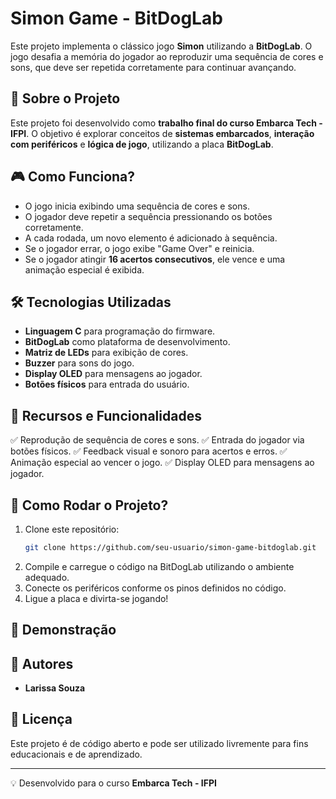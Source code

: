# Simon Game - BitDogLab

Este projeto implementa o clássico jogo **Simon** utilizando a **BitDogLab**. O jogo desafia a memória do jogador ao reproduzir uma sequência de cores e sons, que deve ser repetida corretamente para continuar avançando.

## 🚀 Sobre o Projeto

Este projeto foi desenvolvido como **trabalho final do curso Embarca Tech - IFPI**. O objetivo é explorar conceitos de **sistemas embarcados**, **interação com periféricos** e **lógica de jogo**, utilizando a placa **BitDogLab**.

## 🎮 Como Funciona?

- O jogo inicia exibindo uma sequência de cores e sons.
- O jogador deve repetir a sequência pressionando os botões corretamente.
- A cada rodada, um novo elemento é adicionado à sequência.
- Se o jogador errar, o jogo exibe "Game Over" e reinicia.
- Se o jogador atingir **16 acertos consecutivos**, ele vence e uma animação especial é exibida.

## 🛠 Tecnologias Utilizadas

- **Linguagem C** para programação do firmware.
- **BitDogLab** como plataforma de desenvolvimento.
- **Matriz de LEDs** para exibição de cores.
- **Buzzer** para sons do jogo.
- **Display OLED** para mensagens ao jogador.
- **Botões físicos** para entrada do usuário.

## 📌 Recursos e Funcionalidades

✅ Reprodução de sequência de cores e sons.
✅ Entrada do jogador via botões físicos.
✅ Feedback visual e sonoro para acertos e erros.
✅ Animação especial ao vencer o jogo.
✅ Display OLED para mensagens ao jogador.

## 📜 Como Rodar o Projeto?

1. Clone este repositório:
   ```sh
   git clone https://github.com/seu-usuario/simon-game-bitdoglab.git
   ```
2. Compile e carregue o código na BitDogLab utilizando o ambiente adequado.
3. Conecte os periféricos conforme os pinos definidos no código.
4. Ligue a placa e divirta-se jogando!

## 📸 Demonstração


## 👥 Autores

- **Larissa Souza** 

## 📜 Licença

Este projeto é de código aberto e pode ser utilizado livremente para fins educacionais e de aprendizado.

---

💡 Desenvolvido para o curso **Embarca Tech - IFPI**

